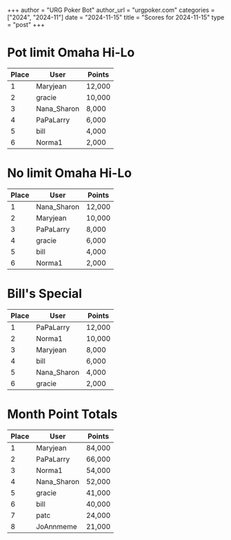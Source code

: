 +++
author = "URG Poker Bot"
author_url = "urgpoker.com"
categories = ["2024", "2024-11"]
date = "2024-11-15"
title = "Scores for 2024-11-15"
type = "post"
+++
# Pot limit Omaha Hi-Lo

| Place | User | Points |
|-------|------|--------|
| 1 | Maryjean | 12,000 |
| 2 | gracie | 10,000 |
| 3 | Nana_Sharon | 8,000 |
| 4 | PaPaLarry | 6,000 |
| 5 | bill | 4,000 |
| 6 | Norma1 | 2,000 |

# No limit Omaha Hi-Lo

| Place | User | Points |
|-------|------|--------|
| 1 | Nana_Sharon | 12,000 |
| 2 | Maryjean | 10,000 |
| 3 | PaPaLarry | 8,000 |
| 4 | gracie | 6,000 |
| 5 | bill | 4,000 |
| 6 | Norma1 | 2,000 |

# Bill's Special

| Place | User | Points |
|-------|------|--------|
| 1 | PaPaLarry | 12,000 |
| 2 | Norma1 | 10,000 |
| 3 | Maryjean | 8,000 |
| 4 | bill | 6,000 |
| 5 | Nana_Sharon | 4,000 |
| 6 | gracie | 2,000 |

# Month Point Totals

| Place | User | Points |
|-------|------|--------|
| 1 | Maryjean | 84,000 |
| 2 | PaPaLarry | 66,000 |
| 3 | Norma1 | 54,000 |
| 4 | Nana_Sharon | 52,000 |
| 5 | gracie | 41,000 |
| 6 | bill | 40,000 |
| 7 | patc | 24,000 |
| 8 | JoAnnmeme | 21,000 |
